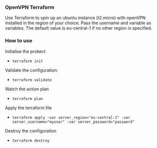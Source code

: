 ### OpenVPN Terraform

Use Terraform to spin up an ubuntu instance (t2.micro) with openVPN installed in the region of your choice.
Pass the username and variable as variables.
The default value is eu-central-1 if no other region is specified.

### How to use 

Initialise the prokect
- `terraform init`

Validate the configuration:
- `terraform validate`

Watch the action plan
- `terraform plan`

Apply the terraform file
- `terraform apply -var server_region="eu-central-1" -var server_username="myuser" -var server_password="password"`

Destroy the configuration
- `terraform destroy`